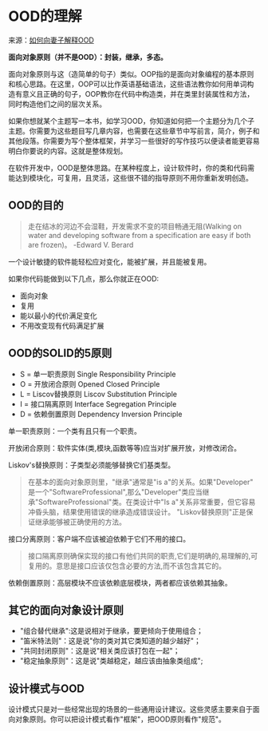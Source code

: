 # OOD的理解

来源：[如何向妻子解释OOD](http://www.cnblogs.com/niyw/archive/2011/01/25/1940603.html)

**面向对象原则（并不是OOD）：封装，继承，多态。**

面向对象原则与这（造简单的句子）类似。OOP指的是面向对象编程的基本原则和核心思路。在这里，OOP可以比作英语基础语法，这些语法教你如何用单词构造有意义且正确的句子，OOP教你在代码中构造类，并在类里封装属性和方法，同时构造他们之间的层次关系。

如果你想就某个主题写一本书，如学习OOD，你知道如何把一个主题分为几个子主题。你需要为这些题目写几章内容，也需要在这些章节中写前言，简介，例子和其他段落。你需要为写个整体框架，并学习一些很好的写作技巧以便读者能更容易明白你要说的内容。这就是整体规划。

在软件开发中，OOD是整体思路。在某种程度上，设计软件时，你的类和代码需能达到模块化，可复用，且灵活，这些很不错的指导原则不用你重新发明创造。

## OOD的目的

>走在结冰的河边不会湿鞋，开发需求不变的项目畅通无阻(Walking on water and developing software from a specification are easy if both are frozen)。 -Edward V. Berard

一个设计敏捷的软件能轻松应对变化，能被扩展，并且能被复用。

如果你代码能做到以下几点，那么你就正在OOD:

- 面向对象
- 复用
- 能以最小的代价满足变化
- 不用改变现有代码满足扩展

## OOD的SOLID的5原则

- S = 单一职责原则 Single Responsibility Principle
- O = 开放闭合原则 Opened Closed Principle 
- L = Liscov替换原则 Liscov Substitution Principle
- I = 接口隔离原则 Interface Segregation Principle
- D = 依赖倒置原则 Dependency Inversion Principle

单一职责原则：一个类有且只有一个职责。

开放闭合原则：软件实体(类,模块,函数等等)应当对扩展开放，对修改闭合。

Liskov's替换原则：子类型必须能够替换它们基类型。
>在基本的面向对象原则里，"继承"通常是"is a"的关系。如果"Developer" 是一个"SoftwareProfessional",那么"Developer"类应当继承"SoftwareProfessional"类。在类设计中"Is a"关系非常重要，但它容易冲昏头脑，结果使用错误的继承造成错误设计。
"Liskov替换原则"正是保证继承能够被正确使用的方法。

接口分离原则：客户端不应该被迫依赖于它们不用的接口。
>接口隔离原则确保实现的接口有他们共同的职责,它们是明确的,易理解的,可复用的。意思是接口应该仅包含必要的方法,而不该包含其它的。

依赖倒置原则：高层模块不应该依赖底层模块，两者都应该依赖其抽象。

## 其它的面向对象设计原则

- "组合替代继承":这是说相对于继承，要更倾向于使用组合；
- "笛米特法则"：这是说"你的类对其它类知道的越少越好"；
- "共同封闭原则"：这是说"相关类应该打包在一起"；
- "稳定抽象原则"：这是说"类越稳定，越应该由抽象类组成";

## 设计模式与OOD
设计模式只是对一些经常出现的场景的一些通用设计建议。这些灵感主要来自于面向对象原则。你可以把设计模式看作"框架"，把OOD原则看作"规范"。
